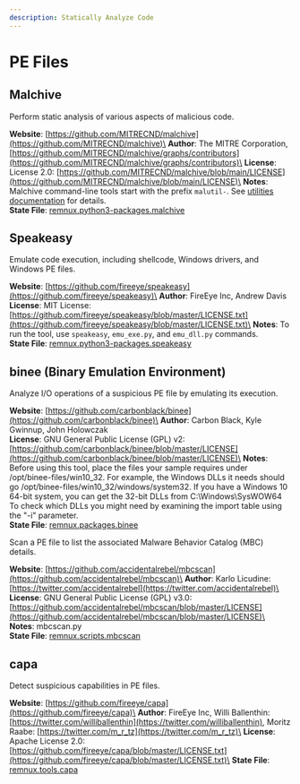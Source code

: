 ```yaml
---
description: Statically Analyze Code
---
```


# PE Files

## Malchive

Perform static analysis of various aspects of malicious code.

**Website**: [https://github.com/MITRECND/malchive](https://github.com/MITRECND/malchive)\
**Author**: The MITRE Corporation, [https://github.com/MITRECND/malchive/graphs/contributors](https://github.com/MITRECND/malchive/graphs/contributors)\
**License**: License 2.0: [https://github.com/MITRECND/malchive/blob/main/LICENSE](https://github.com/MITRECND/malchive/blob/main/LICENSE)\
**Notes**: Malchive command-line tools start with the prefix `malutil-`. See [utilities documentation](https://github.com/MITRECND/malchive/wiki/Utilities) for details.\
**State File**: [remnux.python3-packages.malchive](https://github.com/REMnux/salt-states/blob/master/remnux/python3-packages/malchive.sls)

## Speakeasy

Emulate code execution, including shellcode, Windows drivers, and Windows PE files.

**Website**: [https://github.com/fireeye/speakeasy](https://github.com/fireeye/speakeasy)\
**Author**: FireEye Inc, Andrew Davis\
**License**: MIT License: [https://github.com/fireeye/speakeasy/blob/master/LICENSE.txt](https://github.com/fireeye/speakeasy/blob/master/LICENSE.txt)\
**Notes**: To run the tool, use `speakeasy`, `emu_exe.py`, and `emu_dll.py` commands.\
**State File**: [remnux.python3-packages.speakeasy](https://github.com/REMnux/salt-states/blob/master/remnux/python3-packages/speakeasy.sls)

## binee (Binary Emulation Environment)

Analyze I/O operations of a suspicious PE file by emulating its execution.

**Website**: [https://github.com/carbonblack/binee](https://github.com/carbonblack/binee)\
**Author**: Carbon Black, Kyle Gwinnup, John Holowczak\
**License**: GNU General Public License (GPL) v2: [https://github.com/carbonblack/binee/blob/master/LICENSE](https://github.com/carbonblack/binee/blob/master/LICENSE)\
**Notes**: Before using this tool, place the files your sample requires under /opt/binee-files/win10\_32. For example, the Windows DLLs it needs should go /opt/binee-files/win10\_32/windows/system32. If you have a Windows 10 64-bit system, you can get the 32-bit DLLs from C:\Windows\SysWOW64 To check which DLLs you might need by examining the import table using the "-i" parameter.\
**State File**: [remnux.packages.binee](https://github.com/REMnux/salt-states/blob/master/remnux/packages/binee.sls)

Scan a PE file to list the associated Malware Behavior Catalog (MBC) details.

**Website**: [https://github.com/accidentalrebel/mbcscan](https://github.com/accidentalrebel/mbcscan)\
**Author**: Karlo Licudine: [https://twitter.com/accidentalrebel](https://twitter.com/accidentalrebel)\
**License**: GNU General Public License (GPL) v3.0: [https://github.com/accidentalrebel/mbcscan/blob/master/LICENSE](https://github.com/accidentalrebel/mbcscan/blob/master/LICENSE)\
**Notes**: mbcscan.py\
**State File**: [remnux.scripts.mbcscan](https://github.com/REMnux/salt-states/blob/master/remnux/scripts/mbcscan.sls)

## capa

Detect suspicious capabilities in PE files.

**Website**: [https://github.com/fireeye/capa](https://github.com/fireeye/capa)\
**Author**: FireEye Inc, Willi Ballenthin: [https://twitter.com/williballenthin](https://twitter.com/williballenthin), Moritz Raabe: [https://twitter.com/m_r_tz](https://twitter.com/m_r_tz)\
**License**: Apache License 2.0: [https://github.com/fireeye/capa/blob/master/LICENSE.txt](https://github.com/fireeye/capa/blob/master/LICENSE.txt)\
**State File**: [remnux.tools.capa](https://github.com/REMnux/salt-states/blob/master/remnux/tools/capa.sls)

